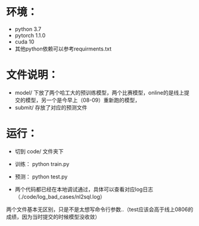 # 环境：
- python 3.7
- pytorch 1.1.0   
- cuda 10
- 其他python依赖可以参考requirments.txt

# 文件说明：
- model/       下放了两个哈工大的预训练模型，两个比赛模型，online的是线上提交的模型，另一个是今早上（08-09）重新跑的模型， 
- submit/      存放了对应的预测文件

# 运行：
- 切到 code/ 文件夹下 
- 训练： python train.py   
-  预测： python test.py 

- 两个代码都已经在本地调试通过，具体可以查看对应log日志（./code/log_bad_cases/nl2sql.log）

两个文件基本无区别，只是不是太想写命令行参数..（test应该会高于线上0806的成绩，因为当时提交的时候模型没收敛）
